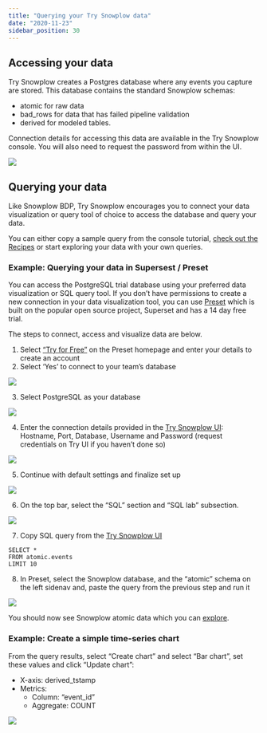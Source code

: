 ```yaml
---
title: "Querying your Try Snowplow data"
date: "2020-11-23"
sidebar_position: 30
---
```


## Accessing your data

Try Snowplow creates a Postgres database where any events you capture are stored. This database contains the standard Snowplow schemas:

* atomic for raw data
* bad_rows for data that has failed pipeline validation
* derived for modeled tables.

Connection details for accessing this data are available in the Try Snowplow console. You will also need to request the password from within the UI.

![](images/1-connectiondetails.png)


## Querying your data

Like Snowplow BDP, Try Snowplow encourages you to connect your data visualization or query tool of choice to access the database and query your data.

You can either copy a sample query from the console tutorial, [check out the Recipes](/docs/recipes/index.md) or start exploring your data with your own queries.

### Example: Querying your data in Supersest / Preset

You can access the PostgreSQL trial database using your preferred data visualization or SQL query tool.
If you don’t have permissions to create a new connection in your data visualization tool, you can use [Preset](https://preset.io/) which is built on the popular open source project, Superset and has a 14 day free trial.

The steps to connect, access and visualize data are below.

1. Select [“Try for Free”](https://preset.io/) on the Preset homepage and enter your details to create an account
2. Select ‘Yes’ to connect to your team’s database

![](images/2-presetsetup.png)

3. Select PostgreSQL as your database

![](images/3-selectpostgres.png)

4. Enter the connection details provided in the [Try Snowplow UI](https://try.snowplowanalytics.com/access-data): Hostname, Port, Database, Username and Password (request credentials on Try UI if you haven’t done so)

![](images/4-connectpostgres.png)

5. Continue with default settings and finalize set up

![](images/5-finalizesetup.png)

6. On the top bar, select the “SQL” section and “SQL lab” subsection.

![](images/6-sqleditor.png)

7. Copy SQL query from the [Try Snowplow UI](https://try.snowplowanalytics.com/access-data)

```
SELECT *
FROM atomic.events
LIMIT 10
```
8. In Preset, select the Snowplow database, and the “atomic” schema on the left sidenav and, paste the query from the previous step and run it

![](images/7-runquery.png)

You should now see Snowplow atomic data which you can [explore](https://docs.snowplow.io/docs/understanding-your-pipeline/canonical-event/).


### Example: Create a simple time-series chart
From the query results, select “Create chart” and select “Bar chart”, set these values and click “Update chart”:

* X-axis: derived_tstamp
* Metrics:
  * Column: “event_id”
  * Aggregate: COUNT

![](images/8-createchart.png)

